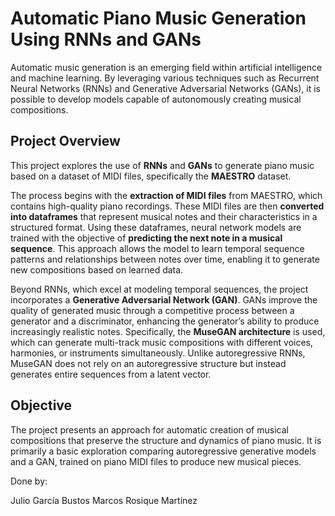 # Automatic Piano Music Generation Using RNNs and GANs

Automatic music generation is an emerging field within artificial intelligence and machine learning. By leveraging various techniques such as Recurrent Neural Networks (RNNs) and Generative Adversarial Networks (GANs), it is possible to develop models capable of autonomously creating musical compositions.

## Project Overview

This project explores the use of **RNNs** and **GANs** to generate piano music based on a dataset of MIDI files, specifically the **MAESTRO** dataset.

The process begins with the **extraction of MIDI files** from MAESTRO, which contains high-quality piano recordings. These MIDI files are then **converted into dataframes** that represent musical notes and their characteristics in a structured format. Using these dataframes, neural network models are trained with the objective of **predicting the next note in a musical sequence**. This approach allows the model to learn temporal sequence patterns and relationships between notes over time, enabling it to generate new compositions based on learned data.

Beyond RNNs, which excel at modeling temporal sequences, the project incorporates a **Generative Adversarial Network (GAN)**. GANs improve the quality of generated music through a competitive process between a generator and a discriminator, enhancing the generator’s ability to produce increasingly realistic notes. Specifically, the **MuseGAN architecture** is used, which can generate multi-track music compositions with different voices, harmonies, or instruments simultaneously. Unlike autoregressive RNNs, MuseGAN does not rely on an autoregressive structure but instead generates entire sequences from a latent vector.

## Objective

The project presents an approach for automatic creation of musical compositions that preserve the structure and dynamics of piano music. It is primarily a basic exploration comparing autoregressive generative models and a GAN, trained on piano MIDI files to produce new musical pieces.

Done by:

Julio García Bustos
Marcos Rosique Martínez
